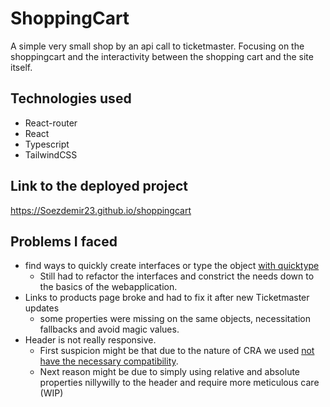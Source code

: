 # ShoppingCart

A simple very small shop by an api call to ticketmaster.
Focusing on the shoppingcart and the interactivity between the shopping cart and the site itself.

## Technologies used

+ React-router
+ React
+ Typescript
+ TailwindCSS

## Link to the deployed project

<https://Soezdemir23.github.io/shoppingcart>

## Problems I faced

+ find ways to quickly create interfaces or type the object [with quicktype](https://quicktype.io/)
  + Still had to refactor the interfaces and constrict the needs down to the basics of the webapplication.
+ Links to products page broke and had to fix it after new Ticketmaster updates
  + some properties were missing on the same objects, necessitation fallbacks and avoid magic values.
+ Header is not really responsive.
  + First suspicion might be that due to the nature of CRA we used [not have the necessary compatibility](https://tailwindcss.com/docs/guides/create-react-app).
  + Next reason might be due to simply using relative and absolute properties nillywilly to the header and require more meticulous care (WIP)